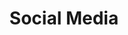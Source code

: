 ---
# This topic lives at
# https://digital.gov/topics/social-media

# Topic Title
title: "Social Media"

# description — keep it short and clear
summary: "Making government more efficient, more open."

# Weight
weight: 1

# For more information on managing topics,
# see https://github.com/GSA/digitalgov.gov/wiki/topics
---